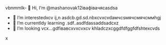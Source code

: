vbnmmlk- 👋 Hi, I’m @mashanovak12івафівачясasdsa
- 👀 I’m interestedxcv ij,n asdcb.gd.sd.nbxcvxcvdaмчсsмячсмячсммhgj
- 🌱 I’m currentldy learning .sdf..asdfdassaddsadcxz
- 💞️ I’m looking vcx...gdfівавcxvxcvxcv
khladczxcggdfdfggfdfshtexcvds
<!---cxzgfdfsdvfvcxv
mashanovak12/mashanovak12 is a ✨ special cv✨ repository because its `README.md` (this file) appears on your GitHub profile.
You can click the Praseview link to take a look at your chancxzcges.xzcxzczxc
--->x
